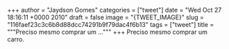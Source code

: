 
+++
author = "Jaydson Gomes"
categories = ["tweet"]
date = "Wed Oct 27 18:16:11 +0000 2010"
draft = false
image = "{TWEET_IMAGE}"
slug = "116faef23c3c6b8d88dcc74291b9f79dac4f6b13"
tags = ["tweet"]
title = """Preciso mesmo comprar um ..."""
+++
Preciso mesmo comprar um carro.
